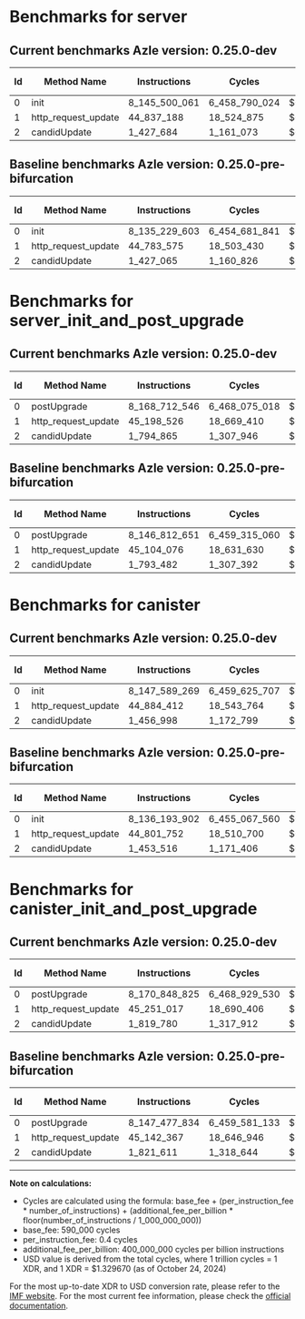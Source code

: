 # Benchmarks for server

## Current benchmarks Azle version: 0.25.0-dev

| Id  | Method Name         | Instructions  | Cycles        | USD           | USD/Million Calls | Change                               |
| --- | ------------------- | ------------- | ------------- | ------------- | ----------------- | ------------------------------------ |
| 0   | init                | 8_145_500_061 | 6_458_790_024 | $0.0085880593 | $8_588.05         | <font color="red">+10_270_458</font> |
| 1   | http_request_update | 44_837_188    | 18_524_875    | $0.0000246320 | $24.63            | <font color="red">+53_613</font>     |
| 2   | candidUpdate        | 1_427_684     | 1_161_073     | $0.0000015438 | $1.54             | <font color="red">+619</font>        |

## Baseline benchmarks Azle version: 0.25.0-pre-bifurcation

| Id  | Method Name         | Instructions  | Cycles        | USD           | USD/Million Calls |
| --- | ------------------- | ------------- | ------------- | ------------- | ----------------- |
| 0   | init                | 8_135_229_603 | 6_454_681_841 | $0.0085825968 | $8_582.59         |
| 1   | http_request_update | 44_783_575    | 18_503_430    | $0.0000246035 | $24.60            |
| 2   | candidUpdate        | 1_427_065     | 1_160_826     | $0.0000015435 | $1.54             |

# Benchmarks for server_init_and_post_upgrade

## Current benchmarks Azle version: 0.25.0-dev

| Id  | Method Name         | Instructions  | Cycles        | USD           | USD/Million Calls | Change                               |
| --- | ------------------- | ------------- | ------------- | ------------- | ----------------- | ------------------------------------ |
| 0   | postUpgrade         | 8_168_712_546 | 6_468_075_018 | $0.0086004053 | $8_600.40         | <font color="red">+21_899_895</font> |
| 1   | http_request_update | 45_198_526    | 18_669_410    | $0.0000248242 | $24.82            | <font color="red">+94_450</font>     |
| 2   | candidUpdate        | 1_794_865     | 1_307_946     | $0.0000017391 | $1.73             | <font color="red">+1_383</font>      |

## Baseline benchmarks Azle version: 0.25.0-pre-bifurcation

| Id  | Method Name         | Instructions  | Cycles        | USD           | USD/Million Calls |
| --- | ------------------- | ------------- | ------------- | ------------- | ----------------- |
| 0   | postUpgrade         | 8_146_812_651 | 6_459_315_060 | $0.0085887575 | $8_588.75         |
| 1   | http_request_update | 45_104_076    | 18_631_630    | $0.0000247739 | $24.77            |
| 2   | candidUpdate        | 1_793_482     | 1_307_392     | $0.0000017384 | $1.73             |

# Benchmarks for canister

## Current benchmarks Azle version: 0.25.0-dev

| Id  | Method Name         | Instructions  | Cycles        | USD           | USD/Million Calls | Change                               |
| --- | ------------------- | ------------- | ------------- | ------------- | ----------------- | ------------------------------------ |
| 0   | init                | 8_147_589_269 | 6_459_625_707 | $0.0085891705 | $8_589.17         | <font color="red">+11_395_367</font> |
| 1   | http_request_update | 44_884_412    | 18_543_764    | $0.0000246571 | $24.65            | <font color="red">+82_660</font>     |
| 2   | candidUpdate        | 1_456_998     | 1_172_799     | $0.0000015594 | $1.55             | <font color="red">+3_482</font>      |

## Baseline benchmarks Azle version: 0.25.0-pre-bifurcation

| Id  | Method Name         | Instructions  | Cycles        | USD           | USD/Million Calls |
| --- | ------------------- | ------------- | ------------- | ------------- | ----------------- |
| 0   | init                | 8_136_193_902 | 6_455_067_560 | $0.0085831097 | $8_583.10         |
| 1   | http_request_update | 44_801_752    | 18_510_700    | $0.0000246131 | $24.61            |
| 2   | candidUpdate        | 1_453_516     | 1_171_406     | $0.0000015576 | $1.55             |

# Benchmarks for canister_init_and_post_upgrade

## Current benchmarks Azle version: 0.25.0-dev

| Id  | Method Name         | Instructions  | Cycles        | USD           | USD/Million Calls | Change                               |
| --- | ------------------- | ------------- | ------------- | ------------- | ----------------- | ------------------------------------ |
| 0   | postUpgrade         | 8_170_848_825 | 6_468_929_530 | $0.0086015415 | $8_601.54         | <font color="red">+23_370_991</font> |
| 1   | http_request_update | 45_251_017    | 18_690_406    | $0.0000248521 | $24.85            | <font color="red">+108_650</font>    |
| 2   | candidUpdate        | 1_819_780     | 1_317_912     | $0.0000017524 | $1.75             | <font color="green">-1_831</font>    |

## Baseline benchmarks Azle version: 0.25.0-pre-bifurcation

| Id  | Method Name         | Instructions  | Cycles        | USD           | USD/Million Calls |
| --- | ------------------- | ------------- | ------------- | ------------- | ----------------- |
| 0   | postUpgrade         | 8_147_477_834 | 6_459_581_133 | $0.0085891112 | $8_589.11         |
| 1   | http_request_update | 45_142_367    | 18_646_946    | $0.0000247943 | $24.79            |
| 2   | candidUpdate        | 1_821_611     | 1_318_644     | $0.0000017534 | $1.75             |

---

**Note on calculations:**

-   Cycles are calculated using the formula: base_fee + (per_instruction_fee \* number_of_instructions) + (additional_fee_per_billion \* floor(number_of_instructions / 1_000_000_000))
-   base_fee: 590_000 cycles
-   per_instruction_fee: 0.4 cycles
-   additional_fee_per_billion: 400_000_000 cycles per billion instructions
-   USD value is derived from the total cycles, where 1 trillion cycles = 1 XDR, and 1 XDR = $1.329670 (as of October 24, 2024)

For the most up-to-date XDR to USD conversion rate, please refer to the [IMF website](https://www.imf.org/external/np/fin/data/rms_sdrv.aspx).
For the most current fee information, please check the [official documentation](https://internetcomputer.org/docs/current/developer-docs/gas-cost#execution).
